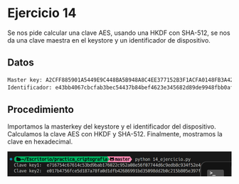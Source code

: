 # Ejercicio 14

Se nos pide calcular una clave AES, usando una HKDF con SHA-512, se nos da una clave maestra en el keystore y un identificador de dispositivo.

## Datos

```bash
Master key: A2CFF885901A5449E9C448BA5B948A8C4EE377152B3F1ACFA0148FB3A426DB72
Identificador: e43bb4067cbcfab3bec54437b84bef4623e345682d89de9948fbb0afedc461a3
```
## Procedimiento

Importamos la masterkey del keystore y el identificador del dispositivo. Calculamos la clave AES con HKDF y SHA-512. Finalmente, mostramos la clave en hexadecimal.

![Ejercicio 14](./imgs/14.png)
